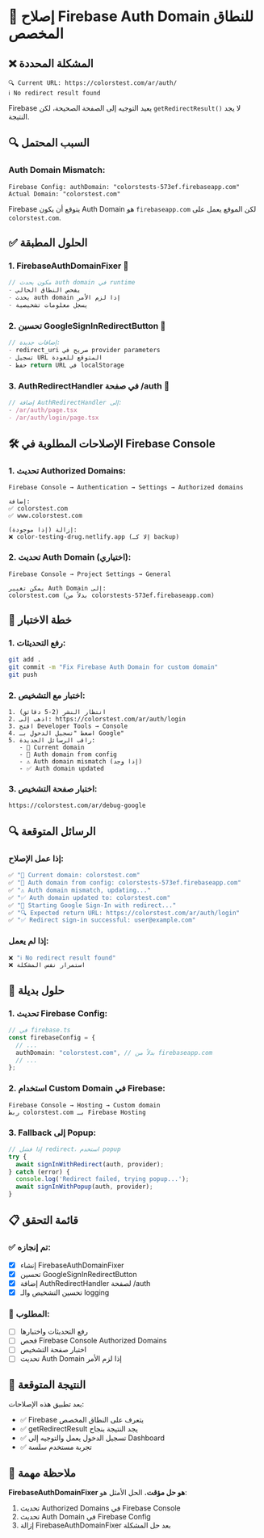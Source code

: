 # 🔧 إصلاح Firebase Auth Domain للنطاق المخصص

## ❌ المشكلة المحددة

```
🔍 Current URL: https://colorstest.com/ar/auth/
ℹ️ No redirect result found
```

Firebase يعيد التوجيه إلى الصفحة الصحيحة، لكن `getRedirectResult()` لا يجد النتيجة.

## 🔍 السبب المحتمل

### **Auth Domain Mismatch:**
```
Firebase Config: authDomain: "colorstests-573ef.firebaseapp.com"
Actual Domain: "colorstest.com"
```

Firebase يتوقع أن يكون Auth Domain هو `firebaseapp.com` لكن الموقع يعمل على `colorstest.com`.

## ✅ الحلول المطبقة

### 1. **FirebaseAuthDomainFixer** 🔧
```typescript
// مكون يحدث auth domain في runtime
- يفحص النطاق الحالي
- يحدث auth domain إذا لزم الأمر
- يسجل معلومات تشخيصية
```

### 2. **تحسين GoogleSignInRedirectButton** 🔄
```typescript
// إضافات جديدة:
- redirect_uri صريح في provider parameters
- تسجيل URL المتوقع للعودة
- حفظ return URL في localStorage
```

### 3. **AuthRedirectHandler في صفحة /auth** 📁
```typescript
// إضافة AuthRedirectHandler إلى:
- /ar/auth/page.tsx
- /ar/auth/login/page.tsx
```

## 🛠️ الإصلاحات المطلوبة في Firebase Console

### 1. **تحديث Authorized Domains:**
```
Firebase Console → Authentication → Settings → Authorized domains

إضافة:
✅ colorstest.com
✅ www.colorstest.com

إزالة (إذا موجودة):
❌ color-testing-drug.netlify.app (إلا كـ backup)
```

### 2. **تحديث Auth Domain (اختياري):**
```
Firebase Console → Project Settings → General

يمكن تغيير Auth Domain إلى:
colorstest.com (بدلاً من colorstests-573ef.firebaseapp.com)
```

## 🧪 خطة الاختبار

### 1. **رفع التحديثات:**
```bash
git add .
git commit -m "Fix Firebase Auth Domain for custom domain"
git push
```

### 2. **اختبار مع التشخيص:**
```
1. انتظار النشر (2-5 دقائق)
2. اذهب إلى: https://colorstest.com/ar/auth/login
3. افتح Developer Tools → Console
4. اضغط "تسجيل الدخول بـ Google"
5. راقب الرسائل الجديدة:
   - 🔧 Current domain
   - 🔧 Auth domain from config
   - ⚠️ Auth domain mismatch (إذا وجد)
   - ✅ Auth domain updated
```

### 3. **اختبار صفحة التشخيص:**
```
https://colorstest.com/ar/debug-google
```

## 🔍 الرسائل المتوقعة

### **إذا عمل الإصلاح:**
```javascript
✅ "🔧 Current domain: colorstest.com"
✅ "🔧 Auth domain from config: colorstests-573ef.firebaseapp.com"
✅ "⚠️ Auth domain mismatch, updating..."
✅ "✅ Auth domain updated to: colorstest.com"
✅ "🔄 Starting Google Sign-In with redirect..."
✅ "🔍 Expected return URL: https://colorstest.com/ar/auth/login"
✅ "✅ Redirect sign-in successful: user@example.com"
```

### **إذا لم يعمل:**
```javascript
❌ "ℹ️ No redirect result found"
❌ استمرار نفس المشكلة
```

## 🔄 حلول بديلة

### 1. **تحديث Firebase Config:**
```typescript
// في firebase.ts
const firebaseConfig = {
  // ...
  authDomain: "colorstest.com", // بدلاً من firebaseapp.com
  // ...
};
```

### 2. **استخدام Custom Domain في Firebase:**
```
Firebase Console → Hosting → Custom domain
ربط colorstest.com بـ Firebase Hosting
```

### 3. **Fallback إلى Popup:**
```typescript
// إذا فشل redirect، استخدم popup
try {
  await signInWithRedirect(auth, provider);
} catch (error) {
  console.log('Redirect failed, trying popup...');
  await signInWithPopup(auth, provider);
}
```

## 📋 قائمة التحقق

### ✅ **تم إنجازه:**
- [x] إنشاء FirebaseAuthDomainFixer
- [x] تحسين GoogleSignInRedirectButton
- [x] إضافة AuthRedirectHandler لصفحة /auth
- [x] تحسين التشخيص والـ logging

### 🔄 **المطلوب:**
- [ ] رفع التحديثات واختبارها
- [ ] فحص Firebase Console Authorized Domains
- [ ] اختبار صفحة التشخيص
- [ ] تحديث Auth Domain إذا لزم الأمر

## 🎯 النتيجة المتوقعة

بعد تطبيق هذه الإصلاحات:
- ✅ Firebase يتعرف على النطاق المخصص
- ✅ getRedirectResult يجد النتيجة بنجاح
- ✅ تسجيل الدخول يعمل والتوجيه إلى Dashboard
- ✅ تجربة مستخدم سلسة

## 🚨 ملاحظة مهمة

**FirebaseAuthDomainFixer هو حل مؤقت.** الحل الأمثل هو:
1. تحديث Authorized Domains في Firebase Console
2. تحديث Auth Domain في Firebase Config
3. إزالة FirebaseAuthDomainFixer بعد حل المشكلة
